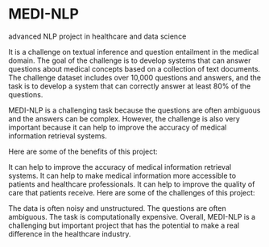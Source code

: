 # MEDI-NLP
advanced NLP project in healthcare and data science


It is a challenge on textual inference and question entailment in the medical domain. The goal of the challenge is to develop systems that can answer questions about medical concepts based on a collection of text documents. The challenge dataset includes over 10,000 questions and answers, and the task is to develop a system that can correctly answer at least 80% of the questions.

MEDI-NLP is a challenging task because the questions are often ambiguous and the answers can be complex. However, the challenge is also very important because it can help to improve the accuracy of medical information retrieval systems.

Here are some of the benefits of this project:

It can help to improve the accuracy of medical information retrieval systems.
It can help to make medical information more accessible to patients and healthcare professionals.
It can help to improve the quality of care that patients receive.
Here are some of the challenges of this project:

The data is often noisy and unstructured.
The questions are often ambiguous.
The task is computationally expensive.
Overall, MEDI-NLP is a challenging but important project that has the potential to make a real difference in the healthcare industry.
